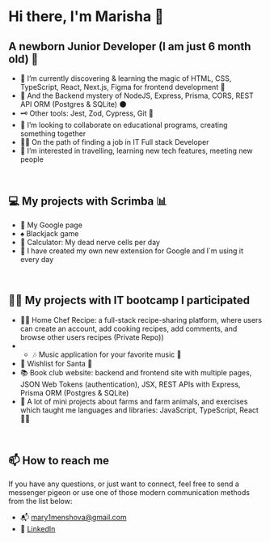 # Hi there, I'm Marisha 👋
## A newborn Junior Developer (I am just 6 month old) 🐣
   
- 🌱 I’m currently discovering & learning the magic of HTML, CSS, TypeScript, React, Next.js, Figma for frontend development 🔮
- 🦇 And the Backend mystery of NodeJS, Express, Prisma, CORS, REST API ORM (Postgres & SQLite) 🌑
- 🗝️ Other tools: Jest, Zod, Cypress, Git 🔦
- 💞️ I’m looking to collaborate on educational programs, creating something together
- 👩‍💻 On the path of finding a job in IT Full stack Developer
- 👀 I’m interested in travelling, learning new tech features, meeting new people
<br />

## 💻 My projects with Scrimba 📊
  
- 🎇 My Google page
- ♠️ Blackjack game
- 🌈 Calculator: My dead nerve cells per day
- 🧩 I have created my own new extension for Google and I`m using it every day 
<br />

## 🧟‍♀️ My projects with IT bootcamp I participated 
  
- 👩‍🍳 Home Chef Recipe: a full-stack recipe-sharing platform, where users can create an account, add cooking recipes, add comments, and browse other users recipes (Private Repo))
- - 🎶 Music application for your favorite music 🎸
- 🌠 Wishlist for Santa 🎄
- 📚 Book club website: backend and frontend site with multiple pages, JSON Web Tokens (authentication), JSX, REST APIs with Express, Prisma ORM (Postgres & SQLite) 
- 🚜 A lot of mini projects about farms and farm animals, and exercises which taught me languages and libraries: JavaScript, TypeScript, React 🐄🌾
<br />

 ## 📫 How to reach me
  
If you have any questions, or just want to connect, feel free to send a messenger pigeon or use one of those modern communication methods from the list below:
- 📬 mary1menshova@gmail.com
- 📎 [LinkedIn](https://www.linkedin.com/in/marisha-menshova-0ab757157/)

<!---
MarishaMenshovaIT/MarishaMenshovaIT is a ✨ special ✨ repository because its `README.md` (this file) appears on your GitHub profile.
You can click the Preview link to take a look at your changes.
--->
